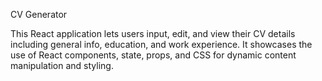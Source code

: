 CV Generator

This React application lets users input, edit, and view their CV details including general info, education, and work experience. It showcases the use of React components, state, props, and CSS for dynamic content manipulation and styling.
